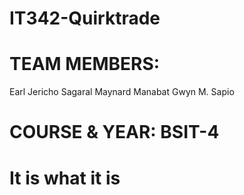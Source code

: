 # IT342-Quirktrade

# TEAM MEMBERS:


 Earl Jericho Sagaral
 Maynard Manabat
 Gwyn M. Sapio

# COURSE & YEAR: BSIT-4

# It is what it is 
